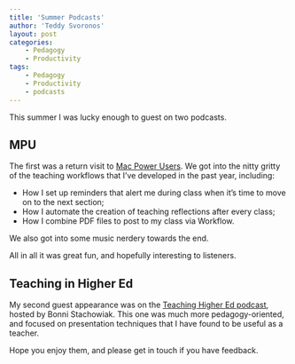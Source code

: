 ```yaml
---
title: 'Summer Podcasts'
author: 'Teddy Svoronos'
layout: post
categories:
    - Pedagogy
    - Productivity
tags:
    - Pedagogy
    - Productivity
    - podcasts
---
```

This summer I was lucky enough to guest on two podcasts.

## MPU

The first was a return visit to [Mac Power Users](https://www.relay.fm/mpu/383). We got into the nitty gritty of the teaching workflows that I’ve developed in the past year, including: 

  * How I set up reminders that alert me during class when it’s time to move on to the next section;
  * How I automate the creation of teaching reflections after every class;
  * How I combine PDF files to post to my class via Workflow.

We also got into some music nerdery towards the end. 

All in all it was great fun, and hopefully interesting to listeners. 

## Teaching in Higher Ed

My second guest appearance was on the [Teaching Higher Ed podcast](http://teachinginhighered.com/podcast/effectively-use-presentation-tools-teaching/), hosted by Bonni Stachowiak. This one was much more pedagogy-oriented, and focused on presentation techniques that I have found to be useful as a teacher.

Hope you enjoy them, and please get in touch if you have feedback.